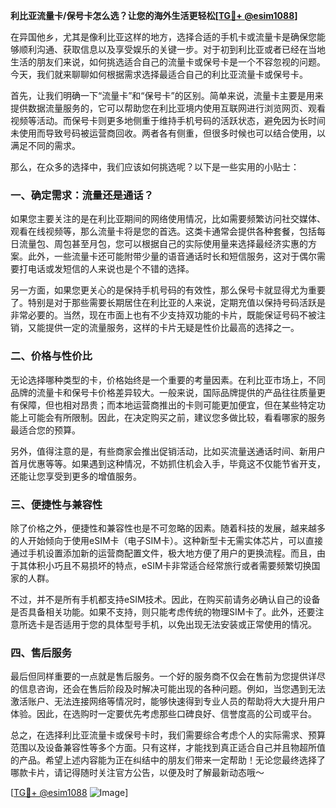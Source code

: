 **利比亚流量卡/保号卡怎么选？让您的海外生活更轻松[[TG💪+ @esim1088](https://t.me/s/esim1088)]**

在异国他乡，尤其是像利比亚这样的地方，选择合适的手机卡或流量卡是确保您能够顺利沟通、获取信息以及享受娱乐的关键一步。对于初到利比亚或者已经在当地生活的朋友们来说，如何挑选适合自己的流量卡或保号卡是一个不容忽视的问题。今天，我们就来聊聊如何根据需求选择最适合自己的利比亚流量卡或保号卡。

首先，让我们明确一下“流量卡”和“保号卡”的区别。简单来说，流量卡主要是用来提供数据流量服务的，它可以帮助您在利比亚境内使用互联网进行浏览网页、观看视频等活动。而保号卡则更多地侧重于维持手机号码的活跃状态，避免因为长时间未使用而导致号码被运营商回收。两者各有侧重，但很多时候也可以结合使用，以满足不同的需求。

那么，在众多的选择中，我们应该如何挑选呢？以下是一些实用的小贴士：

### 一、确定需求：流量还是通话？

如果您主要关注的是在利比亚期间的网络使用情况，比如需要频繁访问社交媒体、观看在线视频等，那么流量卡将是您的首选。这类卡通常会提供各种套餐，包括每日流量包、周包甚至月包，您可以根据自己的实际使用量来选择最经济实惠的方案。此外，一些流量卡还可能附带少量的语音通话时长和短信服务，这对于偶尔需要打电话或发短信的人来说也是个不错的选择。

另一方面，如果您更关心的是保持手机号码的有效性，那么保号卡就显得尤为重要了。特别是对于那些需要长期居住在利比亚的人来说，定期充值以保持号码活跃是非常必要的。当然，现在市面上也有不少支持双功能的卡片，既能保证号码不被注销，又能提供一定的流量服务，这样的卡片无疑是性价比最高的选择之一。

### 二、价格与性价比

无论选择哪种类型的卡，价格始终是一个重要的考量因素。在利比亚市场上，不同品牌的流量卡和保号卡价格差异较大。一般来说，国际品牌提供的产品往往质量更有保障，但也相对昂贵；而本地运营商推出的卡则可能更加便宜，但在某些特定功能上可能会有所限制。因此，在决定购买之前，建议您多做比较，看看哪家的服务最适合您的预算。

另外，值得注意的是，有些商家会推出促销活动，比如买流量送通话时间、新用户首月优惠等等。如果遇到这种情况，不妨抓住机会入手，毕竟这不仅能节省开支，还能让您享受到更多的增值服务。

### 三、便捷性与兼容性

除了价格之外，便捷性和兼容性也是不可忽略的因素。随着科技的发展，越来越多的人开始倾向于使用eSIM卡（电子SIM卡）。这种新型卡无需实体芯片，可以直接通过手机设置添加新的运营商配置文件，极大地方便了用户的更换流程。而且，由于其体积小巧且不易损坏的特点，eSIM卡非常适合经常旅行或者需要频繁切换国家的人群。

不过，并不是所有手机都支持eSIM技术。因此，在购买前请务必确认自己的设备是否具备相关功能。如果不支持，则只能考虑传统的物理SIM卡了。此外，还要注意所选卡是否适用于您的具体型号手机，以免出现无法安装或正常使用的情况。

### 四、售后服务

最后但同样重要的一点就是售后服务。一个好的服务商不仅会在售前为您提供详尽的信息咨询，还会在售后阶段及时解决可能出现的各种问题。例如，当您遇到无法激活账户、无法连接网络等情况时，能够快速得到专业人员的帮助将大大提升用户体验。因此，在选购时一定要优先考虑那些口碑良好、信誉度高的公司或平台。

总之，在选择利比亚流量卡或保号卡时，我们需要综合考虑个人的实际需求、预算范围以及设备兼容性等多个方面。只有这样，才能找到真正适合自己并且物超所值的产品。希望上述内容能为正在纠结中的朋友们带来一定帮助！无论您最终选择了哪款卡片，请记得随时关注官方公告，以便及时了解最新动态哦～

[[TG💪+ @esim1088](https://t.me/s/esim1088) ![Image](https://i.postimg.cc/4NQfJmqS/Snipaste-2025-05-13-00-14-12.png)]